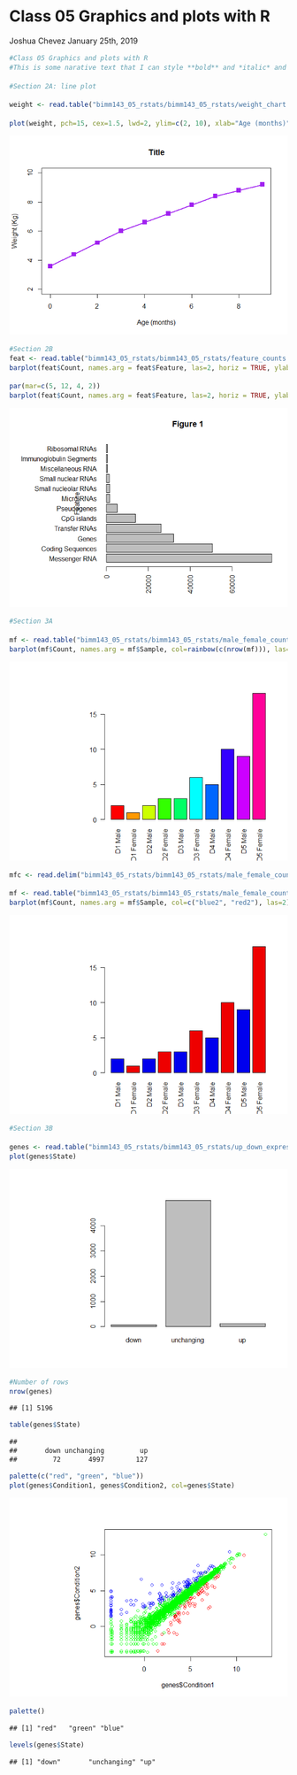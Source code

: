 Class 05 Graphics and plots with R
================
Joshua Chevez
January 25th, 2019

``` r
#Class 05 Graphics and plots with R
#This is some narative text that I can style **bold** and *italic* and add links to [webpages](https://rmarkdown.rstudio.com/articles_report_from_r_script.html)

#Section 2A: line plot

weight <- read.table("bimm143_05_rstats/bimm143_05_rstats/weight_chart.txt", header = TRUE)

plot(weight, pch=15, cex=1.5, lwd=2, ylim=c(2, 10), xlab="Age (months)", ylab="Weight (Kg)", main="Title", type="o", col="purple")
```

![](class05_files/figure-markdown_github/unnamed-chunk-1-1.png)

``` r
#Section 2B
feat <- read.table("bimm143_05_rstats/bimm143_05_rstats/feature_counts.txt", header = TRUE, sep="\t")
barplot(feat$Count, names.arg = feat$Feature, las=2, horiz = TRUE, ylab="Feature", main = "Figure 1")

par(mar=c(5, 12, 4, 2))
barplot(feat$Count, names.arg = feat$Feature, las=2, horiz = TRUE, ylab="Feature", main = "Figure 1")
```

![](class05_files/figure-markdown_github/unnamed-chunk-1-2.png)

``` r
#Section 3A

mf <- read.table("bimm143_05_rstats/bimm143_05_rstats/male_female_counts.txt", header = TRUE, sep = "\t")
barplot(mf$Count, names.arg = mf$Sample, col=rainbow(c(nrow(mf))), las=2)
```

![](class05_files/figure-markdown_github/unnamed-chunk-1-3.png)

``` r
mfc <- read.delim("bimm143_05_rstats/bimm143_05_rstats/male_female_counts.txt")

mf <- read.table("bimm143_05_rstats/bimm143_05_rstats/male_female_counts.txt", header = TRUE, sep = "\t")
barplot(mf$Count, names.arg = mf$Sample, col=c("blue2", "red2"), las=2)
```

![](class05_files/figure-markdown_github/unnamed-chunk-1-4.png)

``` r
#Section 3B

genes <- read.table("bimm143_05_rstats/bimm143_05_rstats/up_down_expression.txt", header = TRUE)
plot(genes$State)
```

![](class05_files/figure-markdown_github/unnamed-chunk-1-5.png)

``` r
#Number of rows
nrow(genes)
```

    ## [1] 5196

``` r
table(genes$State)
```

    ## 
    ##       down unchanging         up 
    ##         72       4997        127

``` r
palette(c("red", "green", "blue"))
plot(genes$Condition1, genes$Condition2, col=genes$State)
```

![](class05_files/figure-markdown_github/unnamed-chunk-1-6.png)

``` r
palette()
```

    ## [1] "red"   "green" "blue"

``` r
levels(genes$State)
```

    ## [1] "down"       "unchanging" "up"
